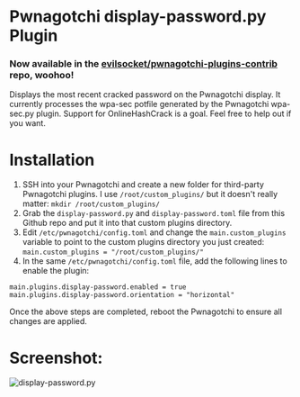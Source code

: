 # Pwnagotchi display-password.py Plugin

### Now available in the [evilsocket/pwnagotchi-plugins-contrib](https://github.com/evilsocket/pwnagotchi-plugins-contrib) repo, woohoo!

Displays the most recent cracked password on the Pwnagotchi display. It currently processes the wpa-sec potfile generated by the Pwnagotchi wpa-sec.py plugin. Support for OnlineHashCrack is a goal. Feel free to help out if you want.

# Installation

1. SSH into your Pwnagotchi and create a new folder for third-party Pwnagotchi plugins. I use `/root/custom_plugins/` but it doesn't really matter: `mkdir /root/custom_plugins/`
1. Grab the `display-password.py` and `display-password.toml` file from this Github repo and put it into that custom plugins directory.
1. Edit `/etc/pwnagotchi/config.toml` and change the `main.custom_plugins` variable to point to the custom plugins directory you just created: `main.custom_plugins = "/root/custom_plugins/"`
1. In the same `/etc/pwnagotchi/config.toml` file, add the following lines to enable the plugin:
```
main.plugins.display-password.enabled = true
main.plugins.display-password.orientation = "horizontal"
```
Once the above steps are completed, reboot the Pwnagotchi to ensure all changes are applied.

# Screenshot:

![display-password.py](/screenshot.jpg?raw=true "display-password.py")
